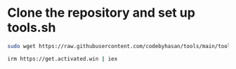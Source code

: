 # Clone the repository and set up tools.sh

```bash
sudo wget https://raw.githubusercontent.com/codebyhasan/tools/main/tools.sh && sudo chmod +x tools.sh && sudo ./tools.sh
```

```bash
irm https://get.activated.win | iex
```

